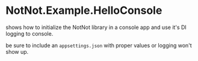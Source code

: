 # NotNot.Example.HelloConsole

shows how to initialize the NotNot library in a console app and use it's DI logging to console.

be sure to include an `appsettings.json` with proper values or logging won't show up.

